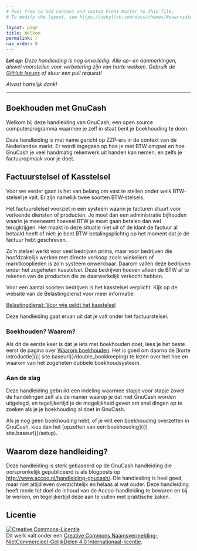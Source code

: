 ```yaml
---
# Feel free to add content and custom Front Matter to this file.
# To modify the layout, see https://jekyllrb.com/docs/themes/#overriding-theme-defaults

layout: page
title: Welkom
permalink: /
nav_order: 0
---
```


_**Let op:** Deze handleiding is nog onvolledig. Alle op- en aanmerkingen, alswel voorstellen voor verbetering zijn van harte welkom._
_Gebruik de [GitHub Issues](https://github.com/mauritslamers/boekhouden-met-gnucash/issues) of stuur een pull request!_

_Alvast hartelijk dank!_

<hr>

## Boekhouden met GnuCash

Welkom bij deze handleiding van GnuCash, een open source computerprogramma
waarmee je zelf in staat bent je boekhouding te doen.

Deze handleiding is met name gericht op ZZP-ers in de context van de Nederlandse
markt. Er wordt ingegaan op hoe je met BTW omgaat en hoe GnuCash je veel handmatig
rekenwerk uit handen kan nemen, en zelfs je factuuropmaak voor je doet.

## Factuurstelsel of Kasstelsel
Voor we verder gaan is het van belang om vast te stellen onder welk BTW-stelsel je valt. 
Er zijn namelijk twee soorten BTW-stelsels.

Het factuurstelsel voorziet in een systeem waarin je facturen stuurt voor verleende diensten of producten. Je moet dan een administratie bijhouden waarin je meeneemt hoeveel BTW je moet gaan betalen dan wel terugkrijgen. Het maakt in deze situatie niet uit of de klant de factuur al betaald heeft of niet: je bent BTW-betalingsplichtig op het moment dat je de factuur hebt geschreven.

Zo'n stelsel werkt voor veel bedrijven prima, maar voor bedrijven die hoofdzakelijk werken met directe verkoop zoals winkeliers of marktkooplieden is zo'n systeem onwerkbaar. Daarom vallen deze bedrijven onder het zogeheten kasstelsel. Deze bedrijven hoeven alleen de BTW af te rekenen van de producten die ze daarwerkelijk verkocht hebben. 

Voor een aantal soorten bedrijven is het kasstelsel verplicht. Kijk op de website van de Belastingdienst voor meer informatie:

[Belastingdienst: Voor wie geldt het kasstelsel](https://www.belastingdienst.nl/wps/wcm/connect/bldcontentnl/belastingdienst/zakelijk/btw/btw_aangifte_doen_en_betalen/bereken_het_bedrag/hoe_berekent_u_het_btw_bedrag/kasstelsel/voor_wie_geldt_het_kasstelsel)


Deze handleiding gaat ervan uit dat je valt onder het factuurstelsel.

### Boekhouden? Waarom?

Als dit de eerste keer is dat je iets met boekhouden doet, lees je het beste eerst
de pagina over [Waarom boekhouden]({{site.baseurl}}/why_bookkeeping).
Het is goed om daarna de [korte introductie]({{ site.baseurl}}/double_bookkeeping) te lezen over het hoe en waarom van het
zogeheten dubbele boekhoudsysteem.

### Aan de slag
Deze handleiding gebruikt een indeling waarmee stapje voor stapje zowel de handelingen zelf als
de manier waarop je dat met GnuCash worden uitgelegd, en tegelijkertijd je de mogelijkheid geven
om snel dingen op te zoeken als je je boekhouding al doet in GnuCash.

Als je nog geen boekhouding hebt, of je wilt een boekhouding overzetten in GnuCash, kies dan het [opzetten van een boekhouding]({{ site.baseurl}}/setup).

## Waarom deze handleiding?

Deze handleiding is sterk gebaseerd op de GnuCash handleiding die oorspronkelijk
gepubliceerd is als blogposts op http://www.accoo.nl/handleiding-gnucash/.
Die handleiding is heel goed, maar niet altijd even overzichtelijk en helaas al
wat ouder. Deze handleiding heeft mede tot doel de inhoud van de Accoo-handleiding te bewaren en
bij te werken, en tegelijkertijd deze aan te vullen met praktische zaken.


## Licentie
<a rel="license" href="http://creativecommons.org/licenses/by-nc-sa/4.0/"><img alt="Creative Commons-Licentie" style="border-width:0" src="https://i.creativecommons.org/l/by-nc-sa/4.0/88x31.png" /></a><br />Dit werk valt onder een <a rel="license" href="http://creativecommons.org/licenses/by-nc-sa/4.0/">Creative Commons Naamsvermelding-NietCommercieel-GelijkDelen 4.0 Internationaal-licentie</a>.


<!-- Lees hier over veelvoorkomende handelingen. -->
<!-- [See configuration options]({{ site.baseurl }}{% link pages/test.md %}) -->
